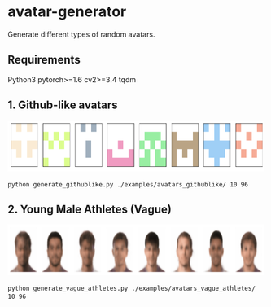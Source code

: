 # avatar-generator
Generate different types of random avatars.

## Requirements

Python3
pytorch>=1.6
cv2>=3.4
tqdm

## 1. Github-like avatars

<img src="imgs/example_githublike.png" width="800" height="100">

```
python generate_githublike.py ./examples/avatars_githublike/ 10 96
```

## 2. Young Male Athletes (Vague)

<img src="imgs/ae_20211009_0.png" width="800" height="100">

```
python generate_vague_athletes.py ./examples/avatars_vague_athletes/ 10 96
```
